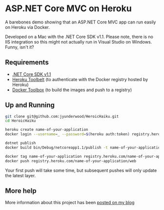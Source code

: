 # ASP.NET Core MVC on Heroku

A barebones demo showing that an ASP.NET Core MVC app can run easily on Heroku via Docker.

Developed on a Mac with the .NET Core SDK v1.1. Please note, there is no IIS integration so this might not actually run in Visual Studio on Windows. Funny, isn't it?

## Requirements

- [.NET Core SDK v1.1](https://www.microsoft.com/net/download/core#/current)
- [Heroku Toolbelt](https://toolbelt.heroku.com/) (to authenticate with the Docker registry hosted by Heroku)
- [Docker Toolbox](https://docker.com/toolbox) (to build the images and push to a registry)

## Up and Running

```sh
git clone git@github.com:jyunderwood/HeroicHaiku.git
cd HeroicHaiku

heroku create name-of-your-application
docker login --username=_ --password=$(heroku auth:token) registry.heroku.com

dotnet publish
docker build bin/Debug/netcoreapp1.1/publish -t name-of-your-application

docker tag name-of-your-application registry.heroku.com/name-of-your-application/web
docker push registry.heroku.com/name-of-your-application/web
```

Your first push will take some time, but subsequent pushes will only update the latest layer.

## More help

More information about this project has been [posted on my blog](https://jyunderwood.com/2016/12/hosting-asp-net-core-applications-heroku-docker/)
